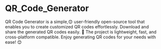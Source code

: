 # QR_Code_Generator
QR Code Generator is a simple,😊 user-friendly open-source tool that enables you to create customized QR codes effortlessly.
Download and share the generated QR codes easily. 🤗 The project is lightweight, fast, and cross-platform compatible. 
Enjoy generating QR codes for your needs with ease! 😊
